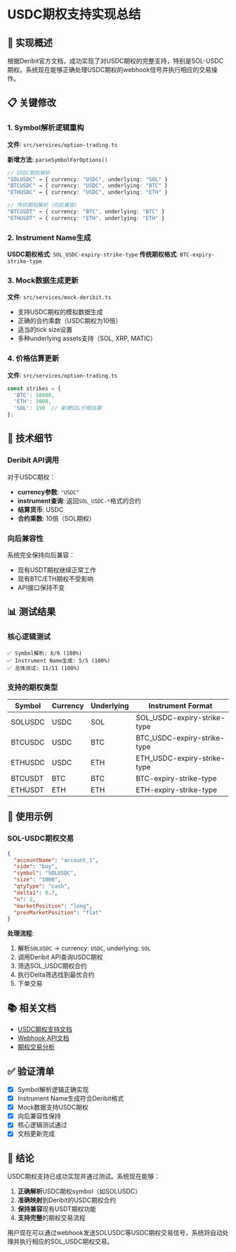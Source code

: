 # USDC期权支持实现总结

## 🎯 实现概述

根据Deribit官方文档，成功实现了对USDC期权的完整支持，特别是SOL-USDC期权。系统现在能够正确处理USDC期权的webhook信号并执行相应的交易操作。

## 📋 关键修改

### 1. Symbol解析逻辑重构

**文件**: `src/services/option-trading.ts`

**新增方法**: `parseSymbolForOptions()`

```typescript
// USDC期权解析
"SOLUSDC" → { currency: "USDC", underlying: "SOL" }
"BTCUSDC" → { currency: "USDC", underlying: "BTC" }
"ETHUSDC" → { currency: "USDC", underlying: "ETH" }

// 传统期权解析（向后兼容）
"BTCUSDT" → { currency: "BTC", underlying: "BTC" }
"ETHUSDT" → { currency: "ETH", underlying: "ETH" }
```

### 2. Instrument Name生成

**USDC期权格式**: `SOL_USDC-expiry-strike-type`
**传统期权格式**: `BTC-expiry-strike-type`

### 3. Mock数据生成更新

**文件**: `src/services/mock-deribit.ts`

- 支持USDC期权的模拟数据生成
- 正确的合约乘数（USDC期权为10倍）
- 适当的tick size设置
- 多种underlying assets支持（SOL, XRP, MATIC）

### 4. 价格估算更新

**文件**: `src/services/option-trading.ts`

```typescript
const strikes = {
  'BTC': 50000,
  'ETH': 3000,
  'SOL': 150  // 新增SOL价格估算
};
```

## 🔧 技术细节

### Deribit API调用

对于USDC期权：
- **currency参数**: `"USDC"`
- **instrument查询**: 返回`SOL_USDC-*`格式的合约
- **结算货币**: USDC
- **合约乘数**: 10倍（SOL期权）

### 向后兼容性

系统完全保持向后兼容：
- 现有USDT期权继续正常工作
- 现有BTC/ETH期权不受影响
- API接口保持不变

## 📊 测试结果

### 核心逻辑测试
```
✅ Symbol解析: 6/6 (100%)
✅ Instrument Name生成: 5/5 (100%)
✅ 总体测试: 11/11 (100%)
```

### 支持的期权类型

| Symbol | Currency | Underlying | Instrument Format |
|--------|----------|------------|-------------------|
| SOLUSDC | USDC | SOL | SOL_USDC-expiry-strike-type |
| BTCUSDC | USDC | BTC | BTC_USDC-expiry-strike-type |
| ETHUSDC | USDC | ETH | ETH_USDC-expiry-strike-type |
| BTCUSDT | BTC | BTC | BTC-expiry-strike-type |
| ETHUSDT | ETH | ETH | ETH-expiry-strike-type |

## 🚀 使用示例

### SOL-USDC期权交易

```json
{
  "accountName": "account_1",
  "side": "buy",
  "symbol": "SOLUSDC",
  "size": "1000",
  "qtyType": "cash",
  "delta1": 0.7,
  "n": 2,
  "marketPosition": "long",
  "prevMarketPosition": "flat"
}
```

**处理流程**:
1. 解析`SOLUSDC` → currency: `USDC`, underlying: `SOL`
2. 调用Deribit API查询USDC期权
3. 筛选SOL_USDC期权合约
4. 执行Delta筛选找到最优合约
5. 下单交易

## 📚 相关文档

- [USDC期权支持文档](USDC_OPTIONS_SUPPORT.md)
- [Webhook API文档](WEBHOOK_API.md)
- [期权交易分析](WEBHOOK_SIGNAL_PROCESSING_ANALYSIS.md)

## ✅ 验证清单

- [x] Symbol解析逻辑正确实现
- [x] Instrument Name生成符合Deribit格式
- [x] Mock数据支持USDC期权
- [x] 向后兼容性保持
- [x] 核心逻辑测试通过
- [x] 文档更新完成

## 🎉 结论

USDC期权支持已成功实现并通过测试。系统现在能够：

1. **正确解析**USDC期权symbol（如SOLUSDC）
2. **准确映射**到Deribit的USDC期权合约
3. **保持兼容**现有USDT期权功能
4. **支持完整**的期权交易流程

用户现在可以通过webhook发送SOLUSDC等USDC期权交易信号，系统将自动处理并执行相应的SOL_USDC期权交易。
